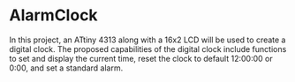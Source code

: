 # AlarmClock
In this project, an ATtiny 4313 along with a 16x2 LCD will be used to create a digital clock. The proposed capabilities of the digital clock include functions to set and display the current time, reset the clock to default 12:00:00 or 0:00, and set a standard alarm.
